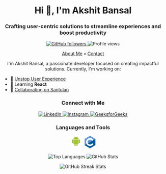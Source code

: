 <!-- Header -->
<h1 align="center">Hi 👋, I'm Akshit Bansal</h1>
<h3 align="center">Crafting user-centric solutions to streamline experiences and boost productivity</h3>

<!-- Badges -->
<p align="center">
    <a href="https://github.com/abansal0310">
        <img src="https://img.shields.io/github/followers/abansal0310?style=social" alt="GitHub followers">
    </a>
    <img src="https://komarev.com/ghpvc/?username=abansal0310" alt="Profile views">
</p>

<!-- Introduction and Contact Information -->
<p align="center">
    <a href="https://www.notion.so/Resume-cd9156991c4849fb973986e79804139c">About Me</a> •
    <a href="mailto:abansal8_be22@thapar.edu">Contact</a>
</p>

<!-- Bio and Projects -->
<p align="center">I'm Akshit Bansal, a passionate developer focused on creating impactful solutions. Currently, I'm working on:</p>

- 🔭 [Unstop User Experience](https://github.com/abansal0310/Unstop-Talent-Park)
- 🌱 Learning **React**
- 👯 [Collaborating on Santulan](https://github.com/navdeepsingh112/Santulan)

<!-- Connect with Me -->
<h3 align="center">Connect with Me</h3>
<p align="center">
    <a href="https://www.linkedin.com/in/akshit-bansal-67b84b247">
        <img src="https://img.shields.io/badge/-LinkedIn-blue?style=flat-square&logo=Linkedin&logoColor=white" alt="LinkedIn">
    </a>
    <a href="https://instagram.com/_akshit010_">
        <img src="https://img.shields.io/badge/-Instagram-E4405F?style=flat-square&logo=Instagram&logoColor=white" alt="Instagram">
    </a>
    <a href="https://auth.geeksforgeeks.org/user/akshitbanclnu">
        <img src="https://img.shields.io/badge/-GeeksforGeeks-green?style=flat-square&logo=GeeksforGeeks&logoColor=white" alt="GeeksforGeeks">
    </a>
</p>

<!-- Languages and Tools -->
<h3 align="center">Languages and Tools</h3>
<p align="center">
    <img src="https://raw.githubusercontent.com/devicons/devicon/master/icons/android/android-original-wordmark.svg" alt="Android" width="40" height="40"/>
    <img src="https://raw.githubusercontent.com/devicons/devicon/master/icons/c/c-original.svg" alt="C" width="40" height="40"/>
    <!-- Add more icons as needed -->
</p>

<!-- GitHub Stats -->
<p align="center">
    <img src="https://github-readme-stats.vercel.app/api/top-langs/?username=abansal0310&layout=compact&theme=radical" alt="Top Languages">
    <img src="https://github-readme-stats.vercel.app/api?username=abansal0310&show_icons=true&theme=radical" alt="GitHub Stats">
</p>

<!-- GitHub Streak Stats -->
<p align="center">
    <img src="https://github-readme-streak-stats.herokuapp.com/?user=abansal0310&theme=radical" alt="GitHub Streak Stats">
</p>
